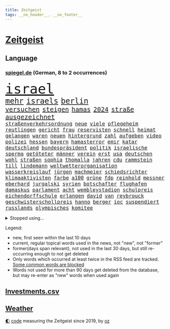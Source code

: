 ```yaml
---
title: Zeitgeist
tags: __no_header__, __no_footer__
---
```


# [Zeitgeist](https://oliz.io/zeitgeist/)

## Language

<h3><a href="https://www.spiegel.de" target="_blank">spiegel.de</a> (German, 8 to 2 occurrences)</h3>
<p style="font-family:monospace">
<span style="font-size:32pt"><a href="news_links.html#israel" class="current">israel</a></span>
<br>
<span style="font-size:18pt"><a href="news_links.html#mehr" class="current">mehr</a></span>
<span style="font-size:18pt"><a href="news_links.html#israels" class="current">israels</a></span>
<span style="font-size:18pt"><a href="news_links.html#berlin" class="current">berlin</a></span>
<br>
<span style="font-size:15pt"><a href="news_links.html#versuchen" class="current">versuchen</a></span>
<span style="font-size:15pt"><a href="news_links.html#steigen" class="current">steigen</a></span>
<span style="font-size:15pt"><a href="news_links.html#hamas" class="current">hamas</a></span>
<span style="font-size:15pt"><a href="news_links.html#2024" class="current">2024</a></span>
<span style="font-size:15pt"><a href="news_links.html#straße" class="current">straße</a></span>
<span style="font-size:15pt"><a href="news_links.html#ausgezeichnet" class="current">ausgezeichnet</a></span>
<br>
<span style="font-size:12pt"><a href="news_links.html#straßenverkehrsordnung" class="new">straßenverkehrsordnung</a></span>
<span style="font-size:12pt"><a href="news_links.html#neue" class="current">neue</a></span>
<span style="font-size:12pt"><a href="news_links.html#viele" class="current">viele</a></span>
<span style="font-size:12pt"><a href="news_links.html#pflegeheim" class="new">pflegeheim</a></span>
<span style="font-size:12pt"><a href="news_links.html#reutlingen" class="current">reutlingen</a></span>
<span style="font-size:12pt"><a href="news_links.html#gericht" class="current">gericht</a></span>
<span style="font-size:12pt"><a href="news_links.html#frau" class="current">frau</a></span>
<span style="font-size:12pt"><a href="news_links.html#reservisten" class="current">reservisten</a></span>
<span style="font-size:12pt"><a href="news_links.html#schnell" class="current">schnell</a></span>
<span style="font-size:12pt"><a href="news_links.html#heimat" class="current">heimat</a></span>
<span style="font-size:12pt"><a href="news_links.html#gelangen" class="current">gelangen</a></span>
<span style="font-size:12pt"><a href="news_links.html#waren" class="current">waren</a></span>
<span style="font-size:12pt"><a href="news_links.html#neuen" class="current">neuen</a></span>
<span style="font-size:12pt"><a href="news_links.html#hintergrund" class="current">hintergrund</a></span>
<span style="font-size:12pt"><a href="news_links.html#zahl" class="current">zahl</a></span>
<span style="font-size:12pt"><a href="news_links.html#aufgeben" class="current">aufgeben</a></span>
<span style="font-size:12pt"><a href="news_links.html#video" class="current">video</a></span>
<span style="font-size:12pt"><a href="news_links.html#polizei" class="current">polizei</a></span>
<span style="font-size:12pt"><a href="news_links.html#hessen" class="current">hessen</a></span>
<span style="font-size:12pt"><a href="news_links.html#bayern" class="current">bayern</a></span>
<span style="font-size:12pt"><a href="news_links.html#hamasterror" class="new">hamasterror</a></span>
<span style="font-size:12pt"><a href="news_links.html#emir" class="new">emir</a></span>
<span style="font-size:12pt"><a href="news_links.html#katar" class="current">katar</a></span>
<span style="font-size:12pt"><a href="news_links.html#deutschland" class="current">deutschland</a></span>
<span style="font-size:12pt"><a href="news_links.html#bundespräsident" class="current">bundespräsident</a></span>
<span style="font-size:12pt"><a href="news_links.html#politik" class="current">politik</a></span>
<span style="font-size:12pt"><a href="news_links.html#israelische" class="current">israelische</a></span>
<span style="font-size:12pt"><a href="news_links.html#sperma" class="current">sperma</a></span>
<span style="font-size:12pt"><a href="news_links.html#getöteter" class="current">getöteter</a></span>
<span style="font-size:12pt"><a href="news_links.html#männer" class="current">männer</a></span>
<span style="font-size:12pt"><a href="news_links.html#verein" class="current">verein</a></span>
<span style="font-size:12pt"><a href="news_links.html#erst" class="current">erst</a></span>
<span style="font-size:12pt"><a href="news_links.html#usa" class="current">usa</a></span>
<span style="font-size:12pt"><a href="news_links.html#deutschen" class="current">deutschen</a></span>
<span style="font-size:12pt"><a href="news_links.html#wohl" class="current">wohl</a></span>
<span style="font-size:12pt"><a href="news_links.html#straßen" class="current">straßen</a></span>
<span style="font-size:12pt"><a href="news_links.html#sophia" class="new">sophia</a></span>
<span style="font-size:12pt"><a href="news_links.html#thomalla" class="new">thomalla</a></span>
<span style="font-size:12pt"><a href="news_links.html#jahren" class="current">jahren</a></span>
<span style="font-size:12pt"><a href="news_links.html#cdu" class="current">cdu</a></span>
<span style="font-size:12pt"><a href="news_links.html#rammstein" class="current">rammstein</a></span>
<span style="font-size:12pt"><a href="news_links.html#till" class="current">till</a></span>
<span style="font-size:12pt"><a href="news_links.html#lindemann" class="current">lindemann</a></span>
<span style="font-size:12pt"><a href="news_links.html#weltwetterorganisation" class="current">weltwetterorganisation</a></span>
<span style="font-size:12pt"><a href="news_links.html#wasserkreislauf" class="new">wasserkreislauf</a></span>
<span style="font-size:12pt"><a href="news_links.html#jürgen" class="current">jürgen</a></span>
<span style="font-size:12pt"><a href="news_links.html#machmeier" class="new">machmeier</a></span>
<span style="font-size:12pt"><a href="news_links.html#schiedsrichter" class="current">schiedsrichter</a></span>
<span style="font-size:12pt"><a href="news_links.html#klimaaktivisten" class="current">klimaaktivisten</a></span>
<span style="font-size:12pt"><a href="news_links.html#farbe" class="current">farbe</a></span>
<span style="font-size:12pt"><a href="news_links.html#a100" class="current">a100</a></span>
<span style="font-size:12pt"><a href="news_links.html#grüne" class="current">grüne</a></span>
<span style="font-size:12pt"><a href="news_links.html#fdp" class="current">fdp</a></span>
<span style="font-size:12pt"><a href="news_links.html#reinhold" class="current">reinhold</a></span>
<span style="font-size:12pt"><a href="news_links.html#messner" class="current">messner</a></span>
<span style="font-size:12pt"><a href="news_links.html#eberhard" class="current">eberhard</a></span>
<span style="font-size:12pt"><a href="news_links.html#jurgalski" class="current">jurgalski</a></span>
<span style="font-size:12pt"><a href="news_links.html#syrien" class="current">syrien</a></span>
<span style="font-size:12pt"><a href="news_links.html#botschafter" class="current">botschafter</a></span>
<span style="font-size:12pt"><a href="news_links.html#flughafen" class="current">flughafen</a></span>
<span style="font-size:12pt"><a href="news_links.html#damaskus" class="new">damaskus</a></span>
<span style="font-size:12pt"><a href="news_links.html#parlament" class="current">parlament</a></span>
<span style="font-size:12pt"><a href="news_links.html#acht" class="current">acht</a></span>
<span style="font-size:12pt"><a href="news_links.html#wembleystadion" class="new">wembleystadion</a></span>
<span style="font-size:12pt"><a href="news_links.html#schulpreis" class="new">schulpreis</a></span>
<span style="font-size:12pt"><a href="news_links.html#eichendorffschule" class="new">eichendorffschule</a></span>
<span style="font-size:12pt"><a href="news_links.html#erlangen" class="new">erlangen</a></span>
<span style="font-size:12pt"><a href="news_links.html#david" class="current">david</a></span>
<span style="font-size:12pt"><a href="news_links.html#van" class="current">van</a></span>
<span style="font-size:12pt"><a href="news_links.html#reybrouck" class="new">reybrouck</a></span>
<span style="font-size:12pt"><a href="news_links.html#geschwisterschollpreis" class="new">geschwisterschollpreis</a></span>
<span style="font-size:12pt"><a href="news_links.html#hanno" class="new">hanno</a></span>
<span style="font-size:12pt"><a href="news_links.html#berger" class="current">berger</a></span>
<span style="font-size:12pt"><a href="news_links.html#ioc" class="current">ioc</a></span>
<span style="font-size:12pt"><a href="news_links.html#suspendiert" class="current">suspendiert</a></span>
<span style="font-size:12pt"><a href="news_links.html#russlands" class="current">russlands</a></span>
<span style="font-size:12pt"><a href="news_links.html#olympisches" class="new">olympisches</a></span>
<span style="font-size:12pt"><a href="news_links.html#komitee" class="new">komitee</a></span>
</p>
<details>
<summary>Stopped using...</summary>
<p class="former" style="font-size:12pt">
beschreibt(1085) neuseeland(1085) person(1085) zuschauer(1085) geliefert(1084) pressekonferenz(1084) sicherheitskräfte(1084) verzweifelt(1084) digitalisierung(1083) entlassung(1083) halle(1083) main(1083) stürzte(1083) zuge(1083) zunehmend(1083) abschied(1082) bestimmte(1082) krankenhäusern(1082) untersuchungshaft(1082) welchem(1082) angeklagter(1081) riss(1081) tom(1081) verlängerung(1081) weise(1081) anwohner(1080) erlassen(1080) musiker(1080) weshalb(1080) freundin(1079) polizeieinsatz(1079) sicherte(1079) spanier(1079) arbeitnehmer(1078) dreimal(1078) einführen(1078) entgegen(1078) entlastet(1078) geäußert(1078) erinnerungen(1077) kurzfristig(1077) sports(1077) träumen(1077) umgehen(1077) untersuchungsausschuss(1077) beschädigt(1076) entlässt(1076) entschädigung(1076) evakuiert(1076) klimawandels(1076) lieben(1076) rand(1076) vielerorts(1076) österreichische(1076) größter(1075) ifoinstitut(1075) irak(1075) oppositionelle(1075) problemen(1075) versorgt(1075) widerspruch(1075) halbfinale(1073) januar(1073) rat(1073) stolz(1073) flammen(1072) juli(1072) mode(1072) trafen(1072) vorstellen(1072) 31(1071) genutzt(1071) ii(1071) springt(1071) zugelassen(1071) nerven(1070) starken(1070) wohnhaus(1070) aufruf(1069) löste(1069) senkt(1069) weite(1069) pünktlich(1068) gering(1067) schritte(1067) viertelfinale(1067) einschränkungen(1066) fortgesetzt(1066) siegte(1066) veranstalter(1066) zerstören(1064) 28(1063) schaffte(1063) umgeht(1060) wunder(1060) berühmten(1058) erwachsene(1058) haaland(1058) gang(1057) königin(1056) top(1056) begrüßt(1055) ähnlich(1055) rettete(1054) fan(1053) informiert(1053) erschießt(1052) hunger(1052) einbruch(1051) griechischen(1051) retter(1051) abstieg(1050) auseinandersetzung(1050) ältere(1049) profis(1048) solchen(1048) kokain(1046) abgeschlossen(1037) reist(1036) staatlichen(1035) gebieten(1031) drohne(1026) politischer(1005) gezielt(960) expräsidenten(955) finanziellen(934) rumänien(903) werte(882) fußballstar(874) müll(839) flohen(833) sammelt(827) novak(823) adac(819) djoković(817) drohenden(814) irre(808) 72(805) verbunden(797) inszenieren(788) gesund(781) beeinträchtigt(780) konzerns(780) umkämpften(775) jenseits(771) rückgabe(753) angestellten(747) pazifik(736) dokumentiert(729) vorteil(728) schränkt(724) basketballstar(723) vorfeld(721) minus(715) rauswurf(711) gewachsen(700) volksverhetzung(700) rosa(699) 74(697) magazin(697) größtem(693) lebenslang(671) einziger(660) schloss(656) verteuert(645) einzig(642) marieagnes(637) ben(624) vorbereiten(624) match(623) verringern(621) ring(617) emotionalen(601) operation(601) abschaffung(591) premierministerin(590) verantwortlichen(585) stammen(579) absagen(576) sklaverei(570) fluss(569) eindrücke(556) todes(556) kasse(552) patrick(552) zugriff(549) zugegeben(546) breiten(545) organisierte(543) lohn(540) messerattacke(540) spekulationen(540) talent(535) fernen(529) schwarzes(529) humor(526) neuerdings(526) 48(525) packenden(525) besetzen(521) schlamm(506) konzerte(500) trocken(498) luisa(494) 1200(493) kai(491) suchte(488) ran(485) elisabeth(482) titelverteidiger(482) ulrich(480) steuerzahler(479) einhalten(478) paderborn(478) lob(476) iii(472) übung(470) 86(466) yorks(466) feuert(461) ängste(460) thüringens(458) gleichberechtigung(455) sehe(453) tasche(451) 16jähriger(449) großaufgebot(449) geschichtenewsletter(448) olympiasieger(447) 81(446) l(446) batterien(441) islamisten(440) rettungsaktion(440) umweltschützer(429) neubauer(427) seltsam(423) träume(423) werben(419) heizung(418) moderator(415) schied(413) gründet(411) extremisten(410) traten(409) komplikationen(406) verabschiedete(406) entkommen(401) sicherer(400) 63(399) peru(398) klettert(393) bellingham(391) jude(391) nachspiel(391) überreste(390) lula(389) lettland(388) durchaus(376) kriminalität(376) juristische(374) konten(373) rassistischer(373) roboter(373) gesundheitszustand(371) rechtsradikale(370) schottische(370) unbestimmte(369) kollegin(367) verbleib(367) kinderpornografie(366) raumfahrt(366) achtelfinale(365) fortschritte(362) caroline(360) spiegelrecherche(360) klimaaktivistin(357) gerecht(354) standard(354) kurzen(353) dahintersteckt(350) kulissen(348) nebel(348) natogeneralsekretär(345) traditionell(341) verurteilten(339) ausgebremst(338) missionen(333) neuheiten(333) fraktionschef(331) satelliten(331) geschmack(328) sämtliche(328) fängt(327) misstrauen(326) apples(322) zulassen(322) haag(318) bedienen(317) redet(313) ig(312) metall(312) entwendet(308) aufgebaut(304) eingestuft(299) djokovic(298) lauter(297) bestellen(295) kunstwerk(295) strafanzeige(293) überzeugen(293) zugunglück(292) 47(291) technologien(291) dunkelheit(290) muster(289) regierende(289) unangenehm(286) gelegenheit(285) gekündigt(284) professionell(283) verwandte(282) hürde(280) kieler(277) änderung(276) eva(275) weißes(274) dreier(273) mittelpunkt(273) day(271) salat(269) benötigte(268) erfährt(268) nizza(268) zufriedener(268) vergab(266) interessante(264) überflüssig(264) nannte(263) mächtig(262) gesundheitliche(261) soest(259) immobilienpreise(258) passanten(258) springen(255) bukarest(254) erfolgreiche(254) 23jähriger(253) minderjährige(253) ertragen(252) halbinsel(252) entlang(250) unbezahlbar(250) fortan(249) ausfindig(248) bakterien(246) leopard(246) messe(246) alcaraz(245) mitgerissen(244) nähert(242) vermeintlichen(242) schwache(241) streamer(241) konto(240) streifen(239) angestiegen(238) schritten(238) erschüttern(237) wesentlich(236) aufbruch(230) niederösterreich(230) zubehör(229) messerangriffs(227) traurig(226) verpflichten(226) reiz(225) segelboot(225) hunderter(224) pilotprojekt(223) ringe(222) schwerem(220) seniorinnen(220) massachusetts(219) 130(218) nicola(218) wegner(218) brauche(217) stillstand(216) tourist(215) hundekot(211) objekt(211) souveränität(211) rostock(210) südtirol(210) umstellung(210) instituts(209) luxusuhren(209) menschliche(209) komplizen(208) schwangerschaftsabbrüche(207) amtskollege(206) mund(206) detail(205) aktualisiert(204) topdiplomat(204) austritt(203) etappensieg(203) fähre(203) afrikanische(202) ausschnitte(201) russisch(201) verteidigte(201) vorfahren(201) wendepunkt(201) gala(200) slowenien(200) stürme(200) unweit(200) #metoo(199) nairobi(199) wüten(199) randalierer(198) wasserknappheit(198) konkreten(197) wassermangel(197) obduziert(196) bedrohen(194) hinweg(193) kreuz(193) wagenknechts(193) zeug(193) begangen(192) schulkinder(191) italienischer(190) usbundesstaats(190) wach(190) überwunden(190) mobil(189) begeben(188) erzbistum(188) griechenlands(188) prioritäten(188) ungeklärt(188) it(187) optionen(187) 55jährige(186) usgeheimdienste(186) elbe(185) tatwaffe(185) wasserwerfer(185) jacht(184) parks(184) wettrennen(184) luke(183) schieben(183) elterngeld(182) goretzka(182) hollywoodstar(182) ideale(181) dna(180) bestandsaufnahme(178) duschen(178) reißenden(178) ticket(178) aufwendige(177) hauptrolle(177) qiang(177) säen(177) zittern(177) geknackt(176) astronomie(175) länderspiele(175) pool(174) unrealistisch(174) entwickelte(173) erling(171) umfragehoch(171) irren(167) brachten(166) militärstützpunkt(166) schwachstelle(166) zuständigen(166) augenzeugen(165) 1974(163) basketballer(163) übergriff(162) festgeklebt(161) kopfzerbrechen(161) minderjähriger(159) stuft(159) tschentscher(158) hinterließ(157) senden(157) cia(156) fühle(156) missachtet(156) fisch(155) beleidigung(154) logo(154) chips(153) leclerc(153) zehnjährigen(153) gedenkt(152) spielten(151) überlegungen(150) 180(149) beschmiert(149) anlegen(148) energiesicherheit(148) notarzt(148) bewahrt(147) court(146) karamursa(146) militärregierung(146) vergiften(146) einfamilienhaus(145) erledigen(145) sony(145) vergebung(145) christopher(143) mitarbeitenden(143) gebäudeenergiegesetz(142) supreme(142) besatzer(141) kuba(141) dárdai(139) look(139) pál(139) genditzki(138) menschenmenge(138) versteckt(138) vorsorglich(138) überfahren(138) ereignis(137) palme(137) regierungen(137) zerren(137) arabischen(136) girls(136) evakuierung(135) tarnung(135) weigert(135) erregt(134) exbürgermeister(133) schimpfen(133) gefördert(132) ken(132) nächtliche(132) nötigen(132) feinde(131) kolonialismus(131) umbenennung(131) fünfeinhalb(130) guatemala(130) infolge(130) mühe(130) anschaut(129) drohnenangriffe(129) energieintensive(129) kindesmissbrauchs(129) schönsten(129) florenz(128) militärführung(128) südkoreas(128) 21jährigen(127) anschlägen(127) frodeno(127) kfrage(127) lee(127) rekordsumme(127) zusammenfassung(127) wahlkampfthema(126) herkunftsstaaten(125) landsmann(125) motorräder(125) protestierten(125) alben(124) eingeliefert(124) kryptowährungen(124) outback(124) triple(124) außenseiter(123) coco(123) gauff(123) staatschefs(123) werken(123) brad(122) führender(122) gescheiterten(122) motivierten(122) altersvorsorge(121) bergsteiger(121) auszusteigen(120) lennard(120) wutrede(120) ärztliche(120) beitragen(119) lebenserwartung(119) partien(119) qual(119) rettungsversuch(119) verfassung(119) wortlaut(119) asylanträgen(118) bestritten(118) bundeshaushalt(118) feministin(118) sommers(118) regierungsflieger(117) schiffs(117) soldatinnen(117) befürchtete(116) belgiens(116) bürgern(116) erneuerbarer(116) geländegewinne(115) mobilität(115) open(115) verwüstung(114) rundfahrt(113) abschlusserklärung(112) scharfen(112) ämtern(112) einsparungen(111) finaleinzug(111) gelben(111) kinderreportern(111) versagte(111) bereitschaft(110) getreideabkommens(110) bezweifelt(109) leichte(108) schwangeren(108) abgenommen(107) sandra(107) sympathisch(107) verstrickungen(107) wnba(107) klopfen(106) teamkollege(106) richtlinie(105) beinen(104) fürth(104) gelte(104) schläft(104) unterschätzen(104) verschwendung(104) homosexualität(103) millionenschaden(103) regionalwahlen(103) sommerpause(103) wird’s(103) wohnhäuser(102) brasiliens(101) krimbrücke(101) wanderung(101) abgewehrt(100) bundesagentur(100) defizite(100) aufräumarbeiten(99) drohnenaufnahmen(99) gespielt(99) regenfällen(99) indischer(98) brandenburgischen(97) techniker(97) aryna(96) jannik(96) sabalenka(96) sinner(96) bitcoin(95) motorrad(95) niedergang(95) asylstreit(94) bergwacht(94) bezeichnete(94) dnjepr(94) fertiggestellt(94) havertz(94) klimafreundlich(94) nachkommen(94) ralf(94) deadline(93) spiderman(93) spirale(93) waggon(93) theorien(92) verschollen(92) grandslamtitel(91) hörte(91) monza(91) ryanair(91) verschlechtern(91) vox(91) wahlbetrug(91) wetterbedingungen(91) eingestürzte(90) futuristische(90) füllen(90) lebend(90) milliardenschweren(90) bezog(89) ehre(89) wählerstimmen(89) braut(88) ertrinkt(88) gewöhnlich(88) modellen(88) spiegelleitartikel(88) spitzenplatz(88) totschlag(88) vergessene(88) anderthalb(87) begründete(87) hergestellt(87) ihor(87) karosserien(87) nationalcoach(87) städtischen(87) freistaat(86) geheimen(86) neuschwanstein(86) vorsaison(86) angelaufen(85) bundesminister(85) entgleisungen(85) exnationalspielerin(85) staatstrauer(85) verbraucherschützern(85) airbusjets(84) alleiniger(84) landkreise(84) motorradunfall(84) weltranglistenerste(84) winkel(84) aurubis(83) erweist(83) freiewählerchefs(83) friedensnobelpreisträger(83) kupferhersteller(83) köchinnen(83) programme(83) pur(83) vororten(83) anwesenden(82) aussetzer(82) beeinträchtigungen(82) geparkten(82) herunterzuspielen(82) jaroslaw(82) kaczyński(82) pischef(82) schwach(82) erbeuteten(81) flotte(81) sensationell(81) twitch(81) umringt(81) verhöhnt(81) alfons(80) bahrain(80) elektromobilität(80) enger(80) veganen(80) abgaben(79) covid19(79) freigeben(79) sechser(79) tauchgang(79) ärztlichen(79) abzuholen(78) brände(78) enttäuschende(78) haas(78) prigoschinaufstand(78) soziologin(78) vereinen(78) volksfesten(78) 2050(77) android(77) neuartige(77) privatpersonen(77) vermieden(77) viermal(77) aussitzen(76) brugger(76) burger(76) cybercrime(76) kabellose(76) luka(76) smarten(76) unterfranken(76) verbinden(76) homosexuelle(75) radwege(75) verdankt(75) wetterphänomene(75) zehntausend(75) analysieren(74) aufgehört(74) holten(74) starstürmer(74) topmilitär(74) verordnungen(74) coacht(73) flügelspieler(73) freizeit(73) geschlecht(73) selbstbewusst(73) wagnerputsch(73) wertet(73) bundesstaats(72) g20gipfel(72) goldene(72) hilfsdienste(72) hohem(72) skurrile(72) sprüchen(72) überschwemmt(71) alkoholisierter(70) annektierten(70) einstellungen(70) gehörten(70) rasenmäher(70) rheinlandpfälzischen(70) ärgerlich(70) 105(69) abhaken(69) ausgefallenen(69) betriebssystem(69) exporteure(69) geil(69) lösten(69) mähroboter(69) nachvollziehbar(69) schmerzhaft(69) warmen(69) landshut(68) novum(68) staatsgeldern(68) talk(68) bremste(67) freizeitaktivitäten(67) furchtbaren(67) immens(67) maroden(67) polizeistreife(67) sauna(67) wetteifern(67) entpuppt(66) feinden(66) geklettert(66) kaufprämien(66) rekordhalter(66) schwachem(66) stärkerer(66) treibhausgasemissionen(66) verkehrschaos(66) visionär(66) abwechselnd(65) armutsbekämpfung(65) böschung(65) wozniacki(65) bruce(64) favoritenrolle(64) gutverdiener(64) spontan(64) archäologie(63) beißen(63) benutzen(63) brocken(63) fahrgast(63) finanzkontrolleure(63) kranken(63) nationalsozialismus(63) schrumpfende(63) schwule(63) unterschiedlicher(63) verbal(63) ausrede(62) geschlechtern(62) terroranschläge(62) zeugin(62) antwortet(61) büsum(61) eurecht(61) inoffiziellen(61) badewannenmord(60) beschimpfungen(60) geburtenrate(60) korrigieren(60) meteorologen(60) überragenden(60) angeworben(59) flächen(59) missbrauchstäter(59) postbankkunden(59) skurriler(59) substanz(59) under(59) paketbote(58) schwedt(58) schweine(58) standorten(58) syndrom(58) verivox(58) zweijähriger(58) eritreafestival(57) posieren(57) service(57) verlogen(57) verstoßes(57) antreiben(56) iranischer(56) linienbus(56) minutenprotokoll(56) runden(56) russlandpolitik(56) sexualtherapeutin(56) weinte(56) dienstreisen(55) ehrlicher(55) gebäck(55) maas(55) prostituierter(55) verknüpft(55) 1700(54) eritreischen(54) geringeren(54) mi6(54) naturkatastrophe(54) ordentlich(54) polizeiwagen(54) topklubs(54) übermäßig(54) fahrradbranche(53) nominierungen(53) rätselt(53) buchhandlung(52) kühle(52) oberstes(52) sagten(52) entkam(51) fremde(51) nationalspielerin(51) pädagogen(51) strafbefehl(51) teamkollegen(51) vorcoronaniveau(51) ansatz(50) g20treffen(50) abgefeuert(49) exklusive(49) gemeinsamer(49) kabellos(49) strafkolonie(49) elternhaus(48) energieversorgung(48) implantiert(48) megastar(48) niederbayern(48) siebziger(48) andersdenkende(47) belässt(47) bränden(47) diplomatisches(47) küsst(47) mcdonald's(47) verhinderten(47) vize(47) blatt(46) forschenden(46) geschummelt(46) gezündet(46) kamikazedrohnen(46) widerstände(46) argentinier(45) chicken(45) colonna(45) inka(45) vergesslichkeit(45) zusätzlichen(45) abzusetzen(44) days(44) einsichten(44) hitzlsperger(44) offshorewindparks(44) slowenen(44) stationiert(44) wmauftakt(44) wäldern(44) abrupt(43) häftling(43) kommunalpolitik(43) umstrittensten(43) abgerissen(42) abschieben(42) etfs(42) falschem(42) lockeren(42) re(42) schalteten(42) absetzen(41) afrikanischer(41) eingehen(41) nachtzüge(41) römischen(41) wahrgenommen(41) weggebrochen(41) einflussreichsten(40) grosz(40) kriegsgerät(40) tourmalet(40) zufällige(40) gehetzt(39) gregor(39) gysi(39) kreuzberg(39) kristin(39) körperliche(39) vorjahreszeitraum(39) wagners(39) abgezockt(38) disqualifiziert(38) häuserpreise(38) kiexperten(38) moralischen(38) oberen(38) vorhersagen(38) überragte(38) übertreffen(38) bergauf(37) elfmeterschießen(37) gefühlt(37) hartes(37) joan(37) kontaktiert(37) straflager(37) tuchels(37) zuständen(37) hochwassers(36) manipulieren(36) marschiert(36) umsturz(36) us(36) überträger(36) ausnahmezustand(35) bosnien(35) bundeselternrat(35) fußballerin(35) hansa(35) hassen(35) inszenierung(35) widerlegen(35) angezogen(34) nachhaltigen(34) akzeptanz(33) gegenspieler(33) haften(33) jawort(33) mannschaften(33) mitspielerinnen(33) taifun(33) wmaus(33) galaxie(32) rocksänger(32) unbeeindruckt(32) basketballweltmeisterschaft(31) drehte(31) empfing(31) irgendwas(31) kanarische(31) kostümierten(31) superreiche(31) verzockt(31) xavi(31) bindet(30) erklimmt(30) gastwirte(30) panikattacken(30) shootingstar(30) streikenden(30) zusehends(30) grundschulen(29) kurzerhand(29) machos(29) nbastars(29) rechtsextremisten(29) su30(29) therapeutin(29) andauernde(28) bürgerinnen(28) drahtzieher(28) durchschlugen(28) gestiegenen(28) mathieu(28) postete(28) prominentesten(28) stromschlag(28) unterschieden(28) übersteigt(28) emgold(27) erregte(27) erschöpft(27) gehaltsplus(27) heftigem(27) klettersteig(27) momente(27) verzehr(27) fahrrad(26) iaa(26) kürzen(26) missbrauchsdarstellungen(26) mountainbiker(26) nirgends(26) widersetzt(26) zweifachen(26) arena(25) behinderungen(25) billigstrom(25) flugbereitschaft(25) rennstrecke(25) scheidung(25) agent(24) gleis(24) heutigen(24) sperrung(24) stundenlangen(24) transport(24) vorstandswahl(24) wirtschaftsflaute(24) 3300(23) einfaches(23) militärapparat(23) professoren(23) sommerlichen(23) svenja(23) tauruslieferungen(23) wertpapiere(23) akzeptiert(22) flüchtigen(22) grenznähe(22) handyempfang(22) staatsanwältin(22) steckdosen(22) zusammengebrochen(22) automesse(21) autowaschanlage(21) elterntaxis(21) gestürmt(21) wmendspiel(21) beschmierte(20) gefallener(20) grenzwerte(20) mittelstand(20) stromkosten(20) 13000(19) abhalten(19) armeestützpunkt(19) einschläge(19) exanwalt(19) mustert(19) renteneintrittsalter(19) saudischen(19) verbraucherportal(19) wahlbeeinflussung(19) ausweisen(18) deine(18) männerteam(18) verpackt(18) wmfinale(18) bisheriger(17) charmante(17) fantasien(17) hitlers(17) klamotten(17) marinedrohnen(17) pannenflug(17) perus(17) protestierte(17) stockwerke(17) trauernder(17) amateuraufnahmen(16) berchtesgadener(16) erweitern(16) gleicht(16) ludovic(16) tatsächlichen(16) ungesühnt(16) betätigt(15) schwellenländer(15) umverteilung(15) young(15) zurecht(15) allinclusive(14) euvorgaben(14) neuauflage(14) populäre(14) sparsame(14) verbandschefs(14) zypern(14) baubooms(13) berchtesgaden(13) fitnesstrainer(13) gemeinderats(13) hilfswerk(13) höhle(13) kampfsportgruppe(13) krisengipfel(13) mangelnde(13) rumänischen(13) spiegelranking(13) technisches(13) act(12) bieter(12) brot(12) füllkrug(12) hallo(12) niclas(12) strompreis(12) 2001(11) abgehängt(11) achtzigerjahren(11) auslandsoscar(11) außerirdisch(11) herkunftsländern(11) prigoschinabsturz(11) starttermin(11) veganer(11) vorhanden(11) weltmarkt(11) wmsiegerehrung(11)
</p>
</details>
<p>Legend:
<ul>
<li><span class="new">new</span>, first seen within the last 10 days</li>
<li><span class="current">current</span>, regular topical words used in the news, not "new", not "former"</li>
<li><span class="former">former(days span relevant)</span>, not used in the last 30 days, but still re-occurring enough to not get deleted</li>
<li>Only words which occurred at least twice in the RSS feed are tracked. <a href="language/filters.py">Some common words are blocked</a></li>
<li>Words not used for more than 90 days get deleted from the database, but may re-enter as "new" words when used again</li>
</ul>
</p>

## [Investments](investments.html)[.csv](investments.csv)

## [Weather](weather.html)

<footer>
<a href="javascript:toggleTheme()" class="nav">🌓</a>
<a href="https://github.com/ooz/zeitgeist">code</a> measuring the Zeitgeist since 2019, by <a href="https://oliz.io">oz</a>
</footer>
